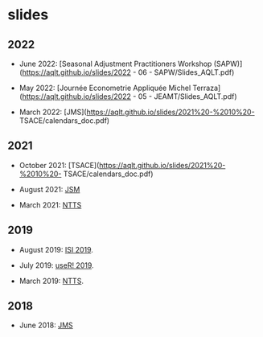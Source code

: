 # slides

## 2022

- June 2022: [Seasonal Adjustment Practitioners Workshop (SAPW)](https://aqlt.github.io/slides/2022 - 06 - SAPW/Slides_AQLT.pdf)

- May 2022: [Journée Econometrie Appliquée Michel Terraza](https://aqlt.github.io/slides/2022 - 05 - JEAMT/Slides_AQLT.pdf)

- March 2022: [JMS](https://aqlt.github.io/slides/2021%20-%2010%20- TSACE/calendars_doc.pdf)

## 2021

- October 2021: [TSACE](https://aqlt.github.io/slides/2021%20-%2010%20- TSACE/calendars_doc.pdf)

- August 2021: [JSM](https://aqlt.github.io/slides/2021%20-%2008%20-%20JSM/Slides_AQLT.pdf)

- March 2021: [NTTS](https://aqlt.github.io/slides/2021%20-%2003%20-%20NTTS/Slides.pdf)

## 2019

- August 2019: [ISI 2019](https://aqlt.github.io/slides/2019%20-%2008%20-%20ISI%202019/rjdemetra.pdf).

- July 2019: [useR! 2019](https://aqlt.github.io/slides/2019%20-%2007%20-%20useR!%202019/rjdemetra.pdf).

- March 2019: [NTTS](https://aqlt.github.io/slides/2019%20-%2003%20-%20NTTS/rjdemetra.pdf).

## 2018

- June 2018: [JMS](https://aqlt.github.io/slides/2018%20-%2006%20-%20JMS/S05_1_PRESENTATION_QUARTIERLATENTE_JMS2018.pdf)


